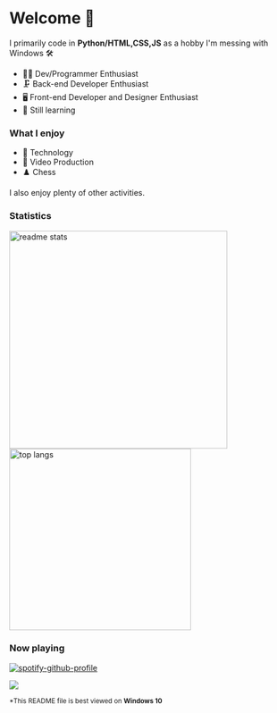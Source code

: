 # Welcome 👋

I primarily code in **Python/HTML,CSS,JS** as a hobby I'm messing with Windows 🛠

* 🐱‍💻 Dev/Programmer Enthusiast
* 🗜  Back-end Developer Enthusiast
* 🖥️ Front-end Developer and Designer Enthusiast
* 🌱 Still learning
  
### What I enjoy
* 💾 Technology
* 🎥 Video Production
* ♟️ Chess

I also enjoy plenty of other activities.

### Statistics
 <img width=390 src="https://github-readme-stats-salesp07.vercel.app/api?username=Pixelcraftch&count_private=true&show_icons=true&theme=react&rank_icon=github&border_radius=10" alt="readme stats" />
  <br/>
<img width=325 align="center" src="https://github-readme-stats-salesp07.vercel.app/api/top-langs/?username=Pixelcraftch&hide=HTML&langs_count=8&layout=compact&theme=react&border_radius=10&size_weight=0.5&count_weight=0.5&exclude_repo=github-readme-stats" alt="top langs" />


### Now playing
[![spotify-github-profile](https://spotify-github-profile.vercel.app/api/view?uid=31x3wpi4dvwjfysdd55f7ppyzamq&cover_image=true&theme=natemoo-re&show_offline=false&background_color=121212&interchange=true&bar_color=53b14f&bar_color_cover=false)](https://github.com/kittinan/spotify-github-profile)

<a href="mailto:bukitjose15@gmail.com">
    <img src="https://img.shields.io/badge/Gmail-333333?style=for-the-badge&logo=gmail&logoColor=blue" />
</a>

<sub>*This README file is best viewed on <strong>Windows 10</strong></sub>
